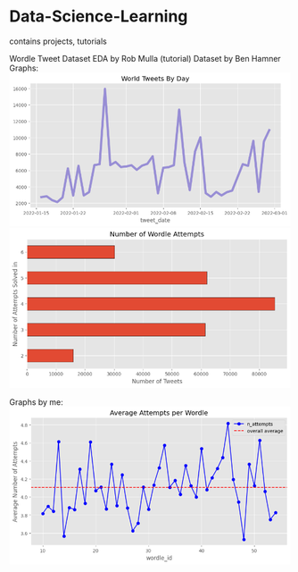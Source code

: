 # Data-Science-Learning 
contains projects, tutorials

Wordle Tweet Dataset EDA by Rob Mulla (tutorial)
   Dataset by Ben Hamner
   Graphs:
   ![alt text](img/image-2.png)
   ![alt text](img/image-3.png)

   Graphs by me:
   ![alt text](img/image-1.png)
